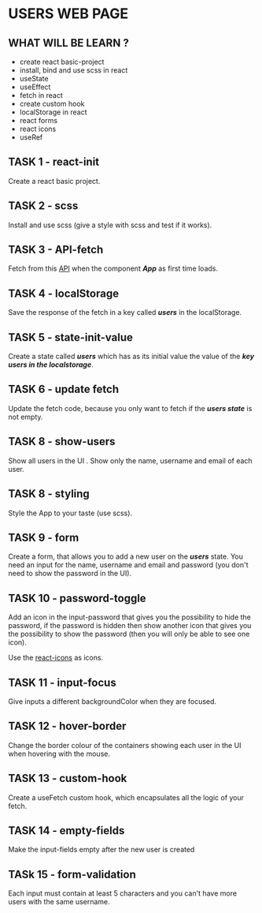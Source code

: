 # USERS WEB PAGE

## WHAT WILL BE LEARN ?

- create react basic-project
- install, bind and use scss in react
- useState
- useEffect
- fetch in react
- create custom hook
- localStorage in react
- react forms
- react icons
- useRef

## TASK 1 - react-init

Create a react basic project.

## TASK 2 - scss

Install and use scss (give a style with scss and test if it works).

## TASK 3 - API-fetch

Fetch from this [API](https://jsonplaceholder.typicode.com/users) when the component ***App*** as first time loads.

## TASK 4 - localStorage
    
Save the response of the fetch in a key called ***users*** in the localStorage.
## TASK 5 - state-init-value
    
Create a state called ***users*** which has as its initial value the value of the ***key users in the localstorage***.

## TASK 6 - update fetch

Update the fetch code, because you only want to fetch if the ***users state*** is not empty.

## TASK 8 - show-users
    
Show all users in the UI .
Show only the name, username and email of each user.

## TASK 8 - styling
    
Style the App to your taste (use scss).

## TASK 9 - form
    
Create a form, that allows you to add a new user on the ***users*** state.
You need an input for the name, username and email and password (you don't need to show the password in the UI).

## TASK 10 - password-toggle
    
Add an icon in the input-password that gives you the possibility to hide the password, if the password is hidden then show another icon that gives you the possibility to show the password (then you will only be able to see one icon).

Use the [react-icons](https://react-icons.github.io/react-icons/) as icons.

## TASK 11 - input-focus

Give inputs a different backgroundColor when they are focused.

## TASK 12 - hover-border

Change the border colour of the containers showing each user in the UI when hovering with the mouse.

## TASK 13 - custom-hook

Create a useFetch custom hook, which encapsulates all the logic of your fetch.

## TASK 14 - empty-fields

Make the input-fields empty after the new user is created

## TASk 15 - form-validation

Each input must contain at least 5 characters and you can't have more users with the same username.